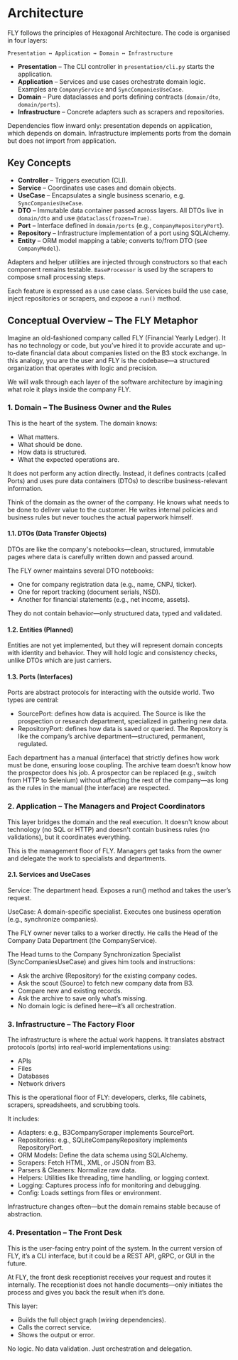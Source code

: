 # Architecture

FLY follows the principles of Hexagonal Architecture. The code is organised in four layers:

```
Presentation ↔ Application ↔ Domain ↔ Infrastructure
```

- **Presentation** – The CLI controller in `presentation/cli.py` starts the application.
- **Application** – Services and use cases orchestrate domain logic. Examples are `CompanyService` and `SyncCompaniesUseCase`.
- **Domain** – Pure dataclasses and ports defining contracts (`domain/dto`, `domain/ports`).
- **Infrastructure** – Concrete adapters such as scrapers and repositories.

Dependencies flow inward only: presentation depends on application, which depends on domain. Infrastructure implements ports from the domain but does not import from application.

## Key Concepts

- **Controller** – Triggers execution (CLI).
- **Service** – Coordinates use cases and domain objects.
- **UseCase** – Encapsulates a single business scenario, e.g. `SyncCompaniesUseCase`.
- **DTO** – Immutable data container passed across layers. All DTOs live in `domain/dto` and use `@dataclass(frozen=True)`.
- **Port** – Interface defined in `domain/ports` (e.g., `CompanyRepositoryPort`).
- **Repository** – Infrastructure implementation of a port using SQLAlchemy.
- **Entity** – ORM model mapping a table; converts to/from DTO (see `CompanyModel`).

Adapters and helper utilities are injected through constructors so that each component remains testable. `BaseProcessor` is used by the scrapers to compose small processing steps.

Each feature is expressed as a use case class. Services build the use case, inject repositories or scrapers, and expose a `run()` method.


## Conceptual Overview – The FLY Metaphor

Imagine an old-fashioned company called FLY (Financial Yearly Ledger). It has no technology or code, but you’ve hired it to provide accurate and up-to-date financial data about companies listed on the B3 stock exchange. In this analogy, you are the user and FLY is the codebase—a structured organization that operates with logic and precision.

We will walk through each layer of the software architecture by imagining what role it plays inside the company FLY.

### 1. Domain – The Business Owner and the Rules
This is the heart of the system. The domain knows: 
- What matters. 
- What should be done. 
- How data is structured. 
- What the expected operations are.

It does not perform any action directly. Instead, it defines contracts (called Ports) and uses pure data containers (DTOs) to describe business-relevant information.

Think of the domain as the owner of the company. He knows what needs to be done to deliver value to the customer. He writes internal policies and business rules but never touches the actual paperwork himself.

#### 1.1. DTOs (Data Transfer Objects)
DTOs are like the company's notebooks—clean, structured, immutable pages where data is carefully written down and passed around.

The FLY owner maintains several DTO notebooks:
- One for company registration data (e.g., name, CNPJ, ticker).
- One for report tracking (document serials, NSD).
- Another for financial statements (e.g., net income, assets).

They do not contain behavior—only structured data, typed and validated.

#### 1.2. Entities (Planned)
Entities are not yet implemented, but they will represent domain concepts with identity and behavior. They will hold logic and consistency checks, unlike DTOs which are just carriers.

#### 1.3. Ports (Interfaces)
Ports are abstract protocols for interacting with the outside world. Two types are central:

- SourcePort: defines how data is acquired. The Source is like the prospection or research department, specialized in gathering new data.
- RepositoryPort: defines how data is saved or queried. The Repository is like the company’s archive department—structured, permanent, regulated.

Each department has a manual (interface) that strictly defines how work must be done, ensuring loose coupling. The archive team doesn’t know how the prospector does his job. A prospector can be replaced (e.g., switch from HTTP to Selenium) without affecting the rest of the company—as long as the rules in the manual (the interface) are respected.

### 2. Application – The Managers and Project Coordinators
This layer bridges the domain and the real execution. It doesn't know about technology (no SQL or HTTP) and doesn't contain business rules (no validations), but it coordinates everything.

This is the management floor of FLY. Managers get tasks from the owner and delegate the work to specialists and departments.

#### 2.1. Services and UseCases
Service: The department head. Exposes a run() method and takes the user’s request.

UseCase: A domain-specific specialist. Executes one business operation (e.g., synchronize companies).

The FLY owner never talks to a worker directly. He calls the Head of the Company Data Department (the CompanyService).

The Head turns to the Company Synchronization Specialist (SyncCompaniesUseCase) and gives him tools and instructions:

- Ask the archive (Repository) for the existing company codes.
- Ask the scout (Source) to fetch new company data from B3.
- Compare new and existing records.
- Ask the archive to save only what’s missing.
- No domain logic is defined here—it’s all orchestration.

### 3. Infrastructure – The Factory Floor
The infrastructure is where the actual work happens. It translates abstract protocols (ports) into real-world implementations using:

- APIs
- Files
- Databases
- Network drivers

This is the operational floor of FLY: developers, clerks, file cabinets, scrapers, spreadsheets, and scrubbing tools.

It includes:

- Adapters: e.g., B3CompanyScraper implements SourcePort.
- Repositories: e.g., SQLiteCompanyRepository implements RepositoryPort.
- ORM Models: Define the data schema using SQLAlchemy.
- Scrapers: Fetch HTML, XML, or JSON from B3.
- Parsers & Cleaners: Normalize raw data.
- Helpers: Utilities like threading, time handling, or logging context.
- Logging: Captures process info for monitoring and debugging.
- Config: Loads settings from files or environment.

Infrastructure changes often—but the domain remains stable because of abstraction.

### 4. Presentation – The Front Desk
This is the user-facing entry point of the system. In the current version of FLY, it’s a CLI interface, but it could be a REST API, gRPC, or GUI in the future.

At FLY, the front desk receptionist receives your request and routes it internally. The receptionist does not handle documents—only initiates the process and gives you back the result when it’s done.

This layer:

- Builds the full object graph (wiring dependencies).
- Calls the correct service.
- Shows the output or error.

No logic. No data validation. Just orchestration and delegation.



